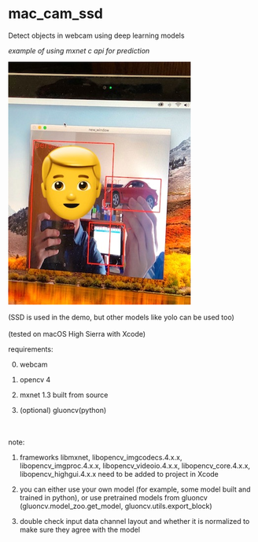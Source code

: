 # mac_cam_ssd

Detect objects in webcam using deep learning models

_example of using mxnet c api for prediction_

![](https://github.com/ZwX1616/mac_cam_ssd/blob/master/misc/demo.jpg)

  (SSD is used in the demo, but other models like yolo can be used too)
  <br />
  <br />
  (tested on macOS High Sierra with Xcode)
  
  
  requirements:
  
  0. webcam
  
  1. opencv 4
  
  2. mxnet 1.3 built from source
  
  3. (optional) gluoncv(python)
<br />
<br />
  note:
  
  1. frameworks libmxnet, libopencv_imgcodecs.4.x.x, libopencv_imgproc.4.x.x, libopencv_videoio.4.x.x, libopencv_core.4.x.x, libopencv_highgui.4.x.x need to be added to project in Xcode
  
  2. you can either use your own model (for example, some model built and trained in python), or use pretrained models from gluoncv (gluoncv.model_zoo.get_model, gluoncv.utils.export_block)
  
  3. double check input data channel layout and whether it is normalized to make sure they agree with the model
